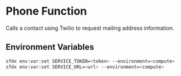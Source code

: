 # Phone Function

Calls a contact using Twilio to request mailing address information.

## Environment Variables

```bash
sfdx env:var:set SERVICE_TOKEN=<token> --environment=<compute>
sfdx env:var:set SERVICE_URL=<url> --environment=<compute>
```
